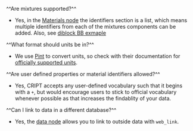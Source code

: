 
^^Are mixtures supported?^^

* Yes, in the [Materials node](../data-models/Materials_P.md) the identifiers section is a list, which means multiple identifiers from each of the 
  mixtures components can be added. Also, see [diblock BB exmaple](../Example/#experiment-2-diblock-bottlebrush-synthesis-and-assembly)


^^What format should units be in?^^

* We use [Pint](https://pint.readthedocs.io/en/stable/) to convert units, so check with their documentation for [officially supported units](https://github.com/hgrecco/pint/blob/master/pint/default_en.txt).



^^Are user defined properties or material identifiers allowed?^^

* Yes, CRIPT accepts any user-defined vocabulary such that it begins with a `+`, but would encourage users to stick to 
  official vocabulary whenever possible as that increases the findablity of your data.



^^Can I link to data in a different database?^^ 

* Yes, the [data node](../Data/#attributes) allows you to link to outside data with `web_link`.


